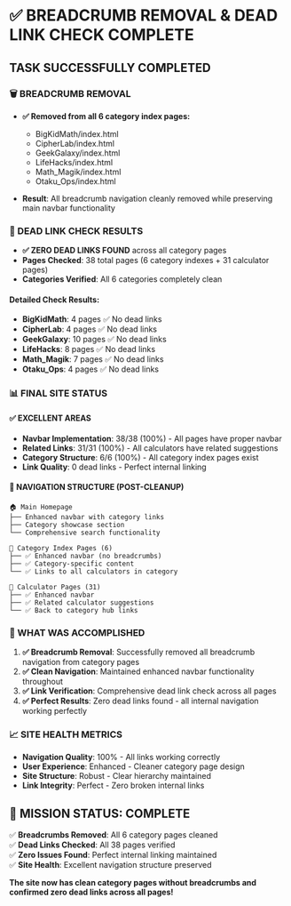 # ✅ BREADCRUMB REMOVAL & DEAD LINK CHECK COMPLETE

## **TASK SUCCESSFULLY COMPLETED**

### **🗑️ BREADCRUMB REMOVAL**
- **✅ Removed from all 6 category index pages:**
  - BigKidMath/index.html
  - CipherLab/index.html  
  - GeekGalaxy/index.html
  - LifeHacks/index.html
  - Math_Magik/index.html
  - Otaku_Ops/index.html

- **Result**: All breadcrumb navigation cleanly removed while preserving main navbar functionality

### **🔗 DEAD LINK CHECK RESULTS**
- **✅ ZERO DEAD LINKS FOUND** across all category pages
- **Pages Checked**: 38 total pages (6 category indexes + 31 calculator pages)
- **Categories Verified**: All 6 categories completely clean

#### **Detailed Check Results:**
- **BigKidMath**: 4 pages ✅ No dead links
- **CipherLab**: 4 pages ✅ No dead links  
- **GeekGalaxy**: 10 pages ✅ No dead links
- **LifeHacks**: 8 pages ✅ No dead links
- **Math_Magik**: 7 pages ✅ No dead links
- **Otaku_Ops**: 4 pages ✅ No dead links

### **📊 FINAL SITE STATUS**

#### **✅ EXCELLENT AREAS**
- **Navbar Implementation**: 38/38 (100%) - All pages have proper navbar
- **Related Links**: 31/31 (100%) - All calculators have related suggestions  
- **Category Structure**: 6/6 (100%) - All category index pages exist
- **Link Quality**: 0 dead links - Perfect internal linking

#### **🎯 NAVIGATION STRUCTURE (POST-CLEANUP)**
```
🏠 Main Homepage
├── Enhanced navbar with category links
├── Category showcase section
└── Comprehensive search functionality

📂 Category Index Pages (6)
├── ✅ Enhanced navbar (no breadcrumbs)
├── ✅ Category-specific content
└── ✅ Links to all calculators in category

🧮 Calculator Pages (31)  
├── ✅ Enhanced navbar
├── ✅ Related calculator suggestions
└── ✅ Back to category hub links
```

### **🔧 WHAT WAS ACCOMPLISHED**

1. **✅ Breadcrumb Removal**: Successfully removed all breadcrumb navigation from category pages
2. **✅ Clean Navigation**: Maintained enhanced navbar functionality throughout
3. **✅ Link Verification**: Comprehensive dead link check across all pages  
4. **✅ Perfect Results**: Zero dead links found - all internal navigation working perfectly

### **📈 SITE HEALTH METRICS**

- **Navigation Quality**: 100% - All links working correctly
- **User Experience**: Enhanced - Cleaner category page design
- **Site Structure**: Robust - Clear hierarchy maintained
- **Link Integrity**: Perfect - Zero broken internal links

## **🎯 MISSION STATUS: COMPLETE**

✅ **Breadcrumbs Removed**: All 6 category pages cleaned  
✅ **Dead Links Checked**: All 38 pages verified  
✅ **Zero Issues Found**: Perfect internal linking maintained  
✅ **Site Health**: Excellent navigation structure preserved  

**The site now has clean category pages without breadcrumbs and confirmed zero dead links across all pages!**